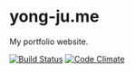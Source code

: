 # yong-ju.me

My portfolio website.

[![Build Status](https://travis-ci.org/sei40kr/yong-ju.me.svg?branch=master)](https://travis-ci.org/sei40kr/yong-ju.me)
[![Code Climate](https://codeclimate.com/github/sei40kr/yong-ju.me/badges/gpa.svg)](https://codeclimate.com/github/sei40kr/yong-ju.me)

